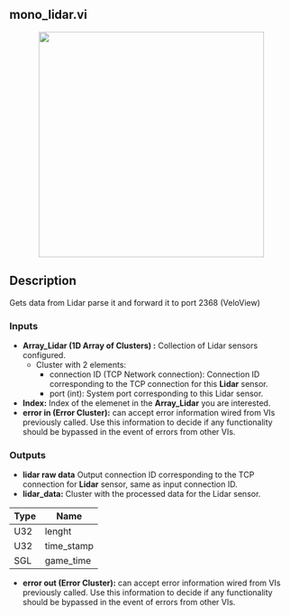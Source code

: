 ## mono_lidar.vi
<p align="center">
<img src="https://github.com/monoDriveIO/client/blob/lv_client_docs/WikiPhotos/LV_client/sensors/monoDrive_lvlib_mono__lidarc.png?raw=true" 
width="400"  />
</p>

## Description
Gets data from Lidar parse it  and forward it to port 2368 (VeloView)

### Inputs

- **Array_Lidar (1D Array of Clusters) :** Collection of Lidar sensors configured.
  - Cluster with 2 elements:
    * connection ID (TCP Network connection): Connection ID corresponding to the TCP connection for this **Lidar** sensor.
    * port (int): System port corresponding to this Lidar sensor.
- **Index:** Index of the elemenet in the **Array_Lidar** you are interested.
- **error in (Error Cluster):** can accept error information wired from VIs previously called. Use this information to decide if any functionality should be bypassed in the event of errors from other VIs.

### Outputs

- **lidar raw data** Output connection ID corresponding to the TCP connection for **Lidar** sensor, same as input connection ID.
- **lidar_data:** Cluster with the processed data for the Lidar sensor.

| Type  | Name   |
| ------------ | ------------ |
|U32  | lenght |
|U32 | time_stamp  |
|SGL | game_time  |

- **error out (Error Cluster):** can accept error information wired from VIs previously called. Use this information to decide if any functionality should be bypassed in the event of errors from other VIs.

